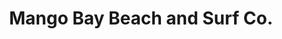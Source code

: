 ---
title: "Mango Bay Beach and Surf Co."
url: /fort-myers-beach/mango-bay-beach-and-surf-co/
shop: clothes
---